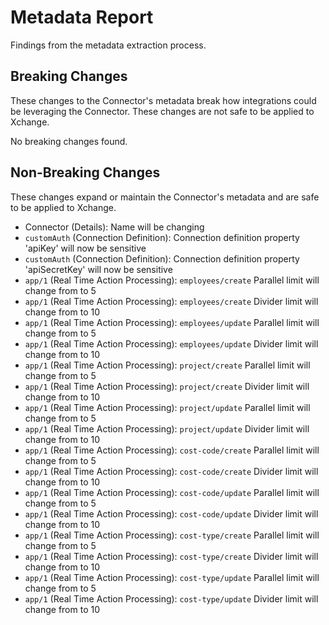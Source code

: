 # Metadata Report

Findings from the metadata extraction process.

## Breaking Changes

These changes to the Connector's metadata break how integrations could be leveraging the Connector. These changes are not safe to be applied to Xchange.

No breaking changes found.

## Non-Breaking Changes

These changes expand or maintain the Connector's metadata and are safe to be applied to Xchange.

- Connector (Details):  Name will be changing
- `customAuth` (Connection Definition):  Connection definition property 'apiKey' will now be sensitive
- `customAuth` (Connection Definition):  Connection definition property 'apiSecretKey' will now be sensitive
- `app/1` (Real Time Action Processing): `employees/create`  Parallel limit will change from  to 5
- `app/1` (Real Time Action Processing): `employees/create`  Divider limit will change from  to 10
- `app/1` (Real Time Action Processing): `employees/update`  Parallel limit will change from  to 5
- `app/1` (Real Time Action Processing): `employees/update`  Divider limit will change from  to 10
- `app/1` (Real Time Action Processing): `project/create`  Parallel limit will change from  to 5
- `app/1` (Real Time Action Processing): `project/create`  Divider limit will change from  to 10
- `app/1` (Real Time Action Processing): `project/update`  Parallel limit will change from  to 5
- `app/1` (Real Time Action Processing): `project/update`  Divider limit will change from  to 10
- `app/1` (Real Time Action Processing): `cost-code/create`  Parallel limit will change from  to 5
- `app/1` (Real Time Action Processing): `cost-code/create`  Divider limit will change from  to 10
- `app/1` (Real Time Action Processing): `cost-code/update`  Parallel limit will change from  to 5
- `app/1` (Real Time Action Processing): `cost-code/update`  Divider limit will change from  to 10
- `app/1` (Real Time Action Processing): `cost-type/create`  Parallel limit will change from  to 5
- `app/1` (Real Time Action Processing): `cost-type/create`  Divider limit will change from  to 10
- `app/1` (Real Time Action Processing): `cost-type/update`  Parallel limit will change from  to 5
- `app/1` (Real Time Action Processing): `cost-type/update`  Divider limit will change from  to 10
